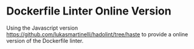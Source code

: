 # Dockerfile Linter Online Version

Using the Javascript version https://github.com/lukasmartinelli/hadolint/tree/haste
to provide a online version of the Dockerfile linter.
